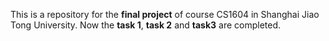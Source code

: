 This is a repository for the **final project** of course CS1604 in Shanghai Jiao Tong University.
Now the **task 1**, **task 2** and **task3** are completed.
